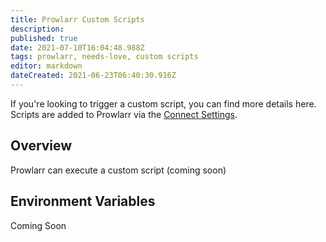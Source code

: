 ```yaml
---
title: Prowlarr Custom Scripts
description: 
published: true
date: 2021-07-10T16:04:48.988Z
tags: prowlarr, needs-love, custom scripts
editor: markdown
dateCreated: 2021-06-23T06:40:30.916Z
---
```


If you're looking to trigger a custom script, you can find more details here. Scripts are added to Prowlarr via the [Connect Settings](/prowlarr/settings#connections).

## Overview

Prowlarr can execute a custom script (coming soon)

## Environment Variables

Coming Soon
